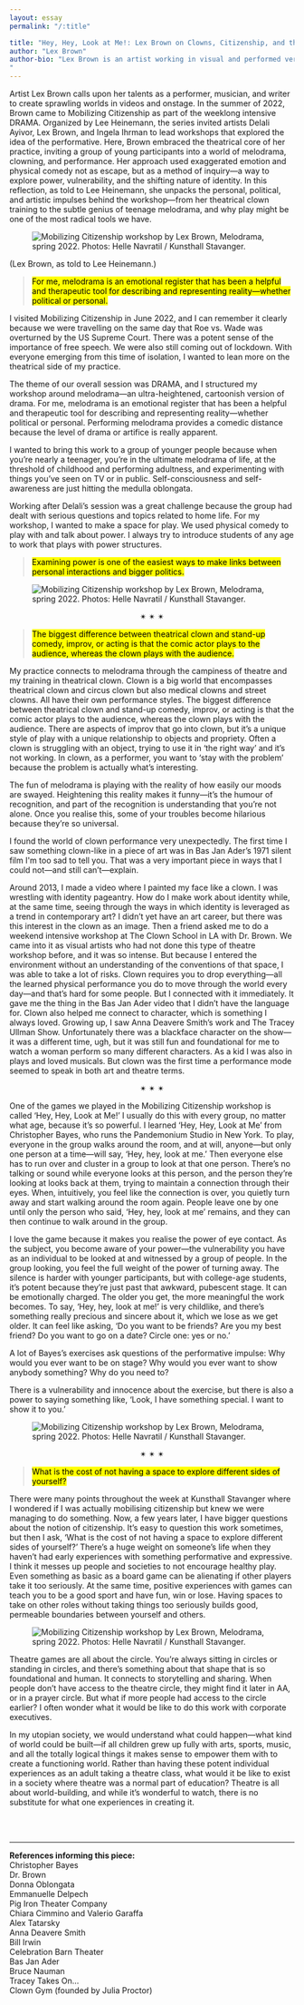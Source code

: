 ```yaml
---
layout: essay
permalink: "/:title"

title: "Hey, Hey, Look at Me!: Lex Brown on Clowns, Citizenship, and the Power of Play"
author: "Lex Brown"
author-bio: "Lex Brown is an artist working in visual and performed verse. <br><br>She has performed and exhibited work at the Kennedy Center in Washington, DC; the New Museum, the Kitchen, the High Line, the International Center of Photography, and Recess in New York; the MIT List Center, REDCAT Theater and the Hammer Museum in Los Angeles; the Baltimore Museum of Art; and at the Munch Museum in Oslo. <br><br>She was a 2021 recipient of the USA Fellowship and is a 2025 Rome Prize Winner. Her first short opera, Tati (composed by Kyle Brenn), premiered in the Washington National Opera’s 2024–25 season at the Kennedy Center. <br><br>Brown holds degrees from Yale University (MFA) and Princeton University (BA). She is the author of My Wet Hot Drone Summer, a sci-fi erotic novella that takes on surveillance and social justice. <br><br>Consciousness, a survey of Brown’s work spanning the past eight years, was published by GenderFail. Containing documentation from 46 different videos and performances, as well as 33 original song lyrics performed in artist-run spaces, museums, music venues, and galleries, it has been acquired by the collections of the Met, MoMA, Whitney, and SFMOMA, among other notable collections. <br><br>Brown has taught in the Visual Arts programme at Princeton University and in Art, Film, & Visual Studies and Theater, Dance, & Media at Harvard University.
"
---
```


<div class="foreword" markdown="1" tabindex="-1">
Artist Lex Brown calls upon her talents as a performer, musician, and writer to create sprawling worlds in videos and onstage. In the summer of 2022, Brown came to Mobilizing Citizenship as part of the weeklong intensive DRAMA. Organized by Lee Heinemann, the series invited artists Delali Ayivor, Lex Brown, and Ingela Ihrman to lead workshops that explored the idea of the performative. Here, Brown embraced the theatrical core of her practice, inviting a group of young participants into a world of melodrama, clowning, and performance. Her approach used exaggerated emotion and physical comedy not as escape, but as a method of inquiry—a way to explore power, vulnerability, and the shifting nature of identity. In this reflection, as told to Lee Heinemann, she unpacks the personal, political, and artistic impulses behind the workshop—from her theatrical clown training to the subtle genius of teenage melodrama, and why play might be one of the most radical tools we have.
</div>

<figure class="head-img">
  <img src="img/hey-hey-look-at-me/MobilizingCitizenship_Drama_132WEB.webp" alt="Mobilizing Citizenship workshop by Lex Brown, Melodrama, spring 2022. Photos: Helle Navratil / Kunsthall Stavanger." data-caption="Mobilizing Citizenship workshop by Lex Brown, <i>Melodrama</i>, spring 2022. Photos: Helle Navratil / Kunsthall Stavanger.">
  <figcaption></figcaption>
</figure>

(Lex Brown, as told to Lee Heinemann.)

><mark class="pk-highlight-long">For me, melodrama is an emotional register that has been a helpful and therapeutic tool for describing and representing reality—whether political or personal.</mark> 


I visited Mobilizing Citizenship in June 2022, and I can remember it clearly because we were travelling on the same day that Roe vs. Wade was overturned by the US Supreme Court. There was a potent sense of the importance of free speech. We were also still coming out of lockdown. With everyone emerging from this time of isolation, I wanted to lean more on the theatrical side of my practice.


The theme of our overall session was DRAMA, and I structured my workshop around melodrama—an ultra-heightened, cartoonish version of drama. For me, melodrama is an emotional register that has been a helpful and therapeutic tool for describing and representing reality—whether political or personal. Performing melodrama provides a comedic distance because the level of drama or artifice is really apparent. 


I wanted to bring this work to a group of younger people because when you’re nearly a teenager, you’re in the ultimate melodrama of life, at the threshold of childhood and performing adultness, and experimenting with things you’ve seen on TV or in public. Self-consciousness and self-awareness are just hitting the medulla oblongata.


Working after Delali’s session was a great challenge because the group had dealt with serious questions and topics related to home life. For my workshop, I wanted to make a space for play. We used physical comedy to play with and talk about power. I always try to introduce students of any age to work that plays with power structures. 


><mark class="pk-highlight-long">Examining power is one of the easiest ways to make links between personal interactions and bigger politics.</mark> 


<figure>
  <img src="img/hey-hey-look-at-me/MobilizingCitizenship_Drama_207WEB.webp" alt="Mobilizing Citizenship workshop by Lex Brown, Melodrama, spring 2022. Photos: Helle Navratil / Kunsthall Stavanger." data-caption="Mobilizing Citizenship workshop by Lex Brown, <i>Melodrama</i>, spring 2022. Photos: Helle Navratil / Kunsthall Stavanger.">
  <figcaption></figcaption>
</figure>

<p style="text-align: center;">&#10036; &#10036; &#10036;</p>

><mark class="pk-highlight-long">The biggest difference between theatrical clown and stand-up comedy, improv, or acting is that the comic actor plays to the audience, whereas the clown plays with the audience.</mark>


My practice connects to melodrama through the campiness of theatre and my training in theatrical clown. Clown is a big world that encompasses theatrical clown and circus clown but also medical clowns and street clowns. All have their own performance styles. The biggest difference between theatrical clown and stand-up comedy, improv, or acting is that the comic actor plays to the audience, whereas the clown plays with the audience. There are aspects of improv that go into clown, but it’s a unique style of play with a unique relationship to objects and propriety. Often a clown is struggling with an object, trying to use it in ‘the right way’ and it’s not working. In clown, as a performer, you want to ‘stay with the problem’ because the problem is actually what’s interesting.


The fun of melodrama is playing with the reality of how easily our moods are swayed. Heightening this reality makes it funny—it’s the humour of recognition, and part of the recognition is understanding that you’re not alone. Once you realise this, some of your troubles become hilarious because they’re so universal. 


I found the world of clown performance very unexpectedly. The first time I saw something clown-like in a piece of art was in Bas Jan Ader’s 1971 silent film I'm too sad to tell you. That was a very important piece in ways that I could not—and still can’t—explain. 


Around 2013, I made a video where I painted my face like a clown. I was wrestling with identity pageantry. How do I make work about identity while, at the same time, seeing through the ways in which identity is leveraged as a trend in contemporary art? I didn’t yet have an art career, but there was this interest in the clown as an image. Then a friend asked me to do a weekend intensive workshop at The Clown School in LA with Dr. Brown. We came into it as visual artists who had not done this type of theatre workshop before, and it was so intense. But because I entered the environment without an understanding of the conventions of that space, I was able to take a lot of risks. Clown requires you to drop everything—all the learned physical performance you do to move through the world every day—and that’s hard for some people. But I connected with it immediately. It gave me the thing in the Bas Jan Ader video that I didn’t have the language for. Clown also helped me connect to character, which is something I always loved. Growing up, I saw Anna Deavere Smith’s work and The Tracey Ullman Show. Unfortunately there was a blackface character on the show—it was a different time, ugh, but it was still fun and foundational for me to watch a woman perform so many different characters. As a kid I was also in plays and loved musicals. But clown was the first time a performance mode seemed to speak in both art and theatre terms.


<p style="text-align: center;">&#10036; &#10036; &#10036;</p>


One of the games we played in the Mobilizing Citizenship workshop is called ‘Hey, Hey, Look at Me!’ I usually do this with every group, no matter what age, because it’s so powerful. I learned ‘Hey, Hey, Look at Me’ from Christopher Bayes, who runs the Pandemonium Studio in New York. To play, everyone in the group walks around the room, and at will, anyone—but only one person at a time—will say, ‘Hey, hey, look at me.’ Then everyone else has to run over and cluster in a group to look at that one person. There’s no talking or sound while everyone looks at this person, and the person they’re looking at looks back at them, trying to maintain a connection through their eyes. When, intuitively, you feel like the connection is over, you quietly turn away and start walking around the room again. People leave one by one until only the person who said, ‘Hey, hey, look at me’ remains, and they can then continue to walk around in the group.


I love the game because it makes you realise the power of eye contact. As the subject, you become aware of your power—the vulnerability you have as an individual to be looked at and witnessed by a group of people. In the group looking, you feel the full weight of the power of turning away. The silence is harder with younger participants, but with college-age students, it’s potent because they’re just past that awkward, pubescent stage. It can be emotionally charged. The older you get, the more meaningful the work becomes. To say, ‘Hey, hey, look at me!’ is very childlike, and there’s something really precious and sincere about it, which we lose as we get older. It can feel like asking, ‘Do you want to be friends? Are you my best friend? Do you want to go on a date? Circle one: yes or no.’


A lot of Bayes’s exercises ask questions of the performative impulse: Why would you ever want to be on stage? Why would you ever want to show anybody something? Why do you need to?


There is a vulnerability and innocence about the exercise, but there is also a power to saying something like, ‘Look, I have something special. I want to show it to you.’


<figure>
  <img src="img/hey-hey-look-at-me/MobilizingCitizenship_Drama_166WEB.webp" alt="Mobilizing Citizenship workshop by Lex Brown, Melodrama, spring 2022. Photos: Helle Navratil / Kunsthall Stavanger." data-caption="Mobilizing Citizenship workshop by Lex Brown, <i>Melodrama</i>, spring 2022. Photos: Helle Navratil / Kunsthall Stavanger.">
  <figcaption></figcaption>
</figure>

<p style="text-align: center;">&#10036; &#10036; &#10036;</p>

><mark class="pk-highlight-long">What is the cost of not having a space to explore different sides of yourself?</mark> 


There were many points throughout the week at Kunsthall Stavanger where I wondered if I was actually mobilising citizenship but knew we were managing to do something. Now, a few years later, I have bigger questions about the notion of citizenship. It’s easy to question this work sometimes, but then I ask, ‘What is the cost of not having a space to explore different sides of yourself?’ There’s a huge weight on someone’s life when they haven’t had early experiences with something performative and expressive. I think it messes up people and societies to not encourage healthy play. Even something as basic as a board game can be alienating if other players take it too seriously. At the same time, positive experiences with games can teach you to be a good sport and have fun, win or lose. Having spaces to take on other roles without taking things too seriously builds good, permeable boundaries between yourself and others.

<figure>
  <img src="img/hey-hey-look-at-me/MobilizingCitizenship_Drama_216WEB.webp" alt="Mobilizing Citizenship workshop by Lex Brown, Melodrama, spring 2022. Photos: Helle Navratil / Kunsthall Stavanger." data-caption="Mobilizing Citizenship workshop by Lex Brown, <i>Melodrama</i>, spring 2022. Photos: Helle Navratil / Kunsthall Stavanger.">
  <figcaption></figcaption>
</figure>

Theatre games are all about the circle. You’re always sitting in circles or standing in circles, and there’s something about that shape that is so foundational and human. It connects to storytelling and sharing. When people don’t have access to the theatre circle, they might find it later in AA, or in a prayer circle. But what if more people had access to the circle earlier? I often wonder what it would be like to do this work with corporate executives. 


In my utopian society, we would understand what could happen—what kind of world could be built—if all children grew up fully with arts, sports, music, and all the totally logical things it makes sense to empower them with to create a functioning world. Rather than having these potent individual experiences as an adult taking a theatre class, what would it be like to exist in a society where theatre was a normal part of education? Theatre is all about world-building, and while it’s wonderful to watch, there is no substitute for what one experiences in creating it. 


<br><br>
* * *

<div class="color-dg font-small" markdown="1">

**References informing this piece:**  
Christopher Bayes  
Dr. Brown  
Donna Oblongata  
Emmanuelle Delpech  
Pig Iron Theater Company  
Chiara Cimmino and Valerio Garaffa  
Alex Tatarsky  
Anna Deavere Smith  
Bill Irwin  
Celebration Barn Theater  
Bas Jan Ader  
Bruce Nauman  
Tracey Takes On...  
Clown Gym (founded by Julia Proctor)

</div>